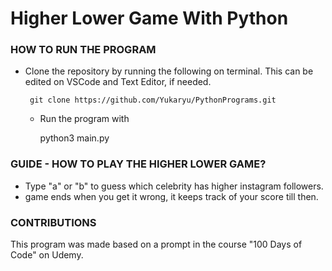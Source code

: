 # Higher Lower Game With Python
### HOW TO RUN THE PROGRAM
- Clone the repository by running the following on terminal. This can be edited on VSCode and Text Editor, if needed. 

       git clone https://github.com/Yukaryu/PythonPrograms.git
       
  - Run the program with

       python3 main.py
  
### GUIDE - HOW TO PLAY THE HIGHER LOWER GAME?
- Type "a" or "b" to guess which celebrity has higher instagram followers.
- game ends when you get it wrong, it keeps track of your score till then.

### CONTRIBUTIONS

This program was made based on a prompt in the course "100 Days of Code" on Udemy. 
